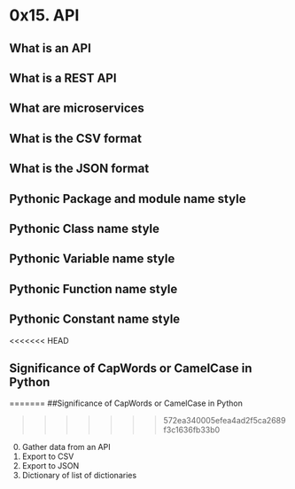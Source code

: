 # 0x15. API
## What is an API
## What is a REST API
## What are microservices
## What is the CSV format
## What is the JSON format
## Pythonic Package and module name style
## Pythonic Class name style
## Pythonic Variable name style
## Pythonic Function name style
## Pythonic Constant name style
<<<<<<< HEAD
## Significance of CapWords or CamelCase in Python

=======
##Significance of CapWords or CamelCase in Python
>>>>>>> 572ea340005efea4ad2f5ca2689f3c1636fb33b0
0. Gather data from an API
1. Export to CSV
2. Export to JSON
3. Dictionary of list of dictionaries
